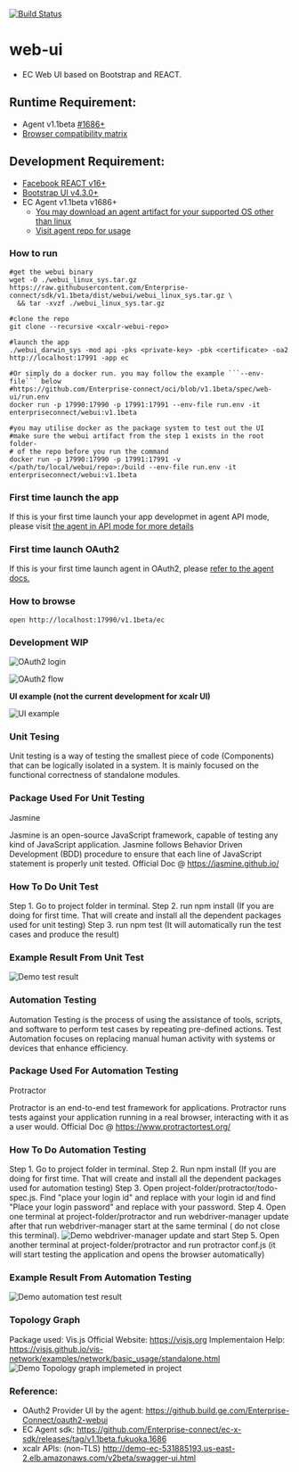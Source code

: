 [![Build Status](https://travis-ci.com/Enterprise-connect/web-ui-admin.svg?branch=v1.1beta)](https://travis-ci.com/Enterprise-connect/web-ui-admin)

# web-ui
- EC Web UI based on Bootstrap and REACT.

## Runtime Requirement:
* Agent v1.1beta [#1686+](https://github.com/Enterprise-connect/ec-x-sdk/releases/tag/v1.1beta.fukuoka.1686)
* [Browser compatibility matrix](https://developer.mozilla.org/en-US/docs/Web/JavaScript/Reference/Global_Objects/Array#Browser_compatibility)

## Development Requirement:
* [Facebook REACT v16+](https://reactjs.org/docs/getting-started.html#try-react)
* [Bootstrap UI v4.3.0+](https://getbootstrap.com/docs/4.3/getting-started/download/)
* EC Agent v1.1beta v1686+
  * [You may download an agent artifact for your supported OS other than linux](https://github.com/Enterprise-connect/ec-x-sdk/tree/v1.1beta/dist)
  * [Visit agent repo for usage](https://github.build.ge.com/Enterprise-Connect/agent/tree/v1.1beta#oauth2-authentication-provider) 


### How to run
```shell
#get the webui binary
wget -O ./webui_linux_sys.tar.gz https://raw.githubusercontent.com/Enterprise-connect/sdk/v1.1beta/dist/webui/webui_linux_sys.tar.gz \
  && tar -xvzf ./webui_linux_sys.tar.gz

#clone the repo
git clone --recursive <xcalr-webui-repo>

#launch the app
./webui_darwin_sys -mod api -pks <private-key> -pbk <certificate> -oa2 http://localhost:17991 -app ec

#Or simply do a docker run. you may follow the example ```--env-file``` below
#https://github.com/Enterprise-connect/oci/blob/v1.1beta/spec/web-ui/run.env
docker run -p 17990:17990 -p 17991:17991 --env-file run.env -it enterpriseconnect/webui:v1.1beta

#you may utilise docker as the package system to test out the UI
#make sure the webui artifact from the step 1 exists in the root folder-
# of the repo before you run the command 
docker run -p 17990:17990 -p 17991:17991 -v </path/to/local/webui/repo>:/build --env-file run.env -it enterpriseconnect/webui:v1.1beta
```
### First time launch the app
If this is your first time launch your app developmet in agent API mode, please visit [the agent in API mode for more details](https://github.build.ge.com/Enterprise-Connect/agent/blob/v1.1beta/README.md#launch-agent-for-connectivity-via-api-endpoints)

### First time launch OAuth2
If this is your first time launch agent in OAuth2, please [refer to the agent docs.](https://github.build.ge.com/Enterprise-Connect/agent/blob/v1.1beta/README.md#first-launch)

### How to browse
```
open http://localhost:17990/v1.1beta/ec
```

### Development WIP
![OAuth2 login](docs/oauth_login.png?raw=true)

![OAuth2 flow](docs/oauth_scope.png?raw=true)

**UI example (not the current development for xcalr UI)**

![UI example](docs/ecUIDashboard.png?raw=true)

### Unit Tesing
Unit testing is a way of testing the smallest piece of code (Components) that can be logically isolated in a system. It is mainly focused on the functional correctness of standalone modules.

### Package Used For Unit Testing
Jasmine

Jasmine is an open-source JavaScript framework, capable of testing any kind of JavaScript application. Jasmine follows Behavior Driven Development (BDD) procedure to ensure that each line of JavaScript statement is properly unit tested.
Official Doc @ https://jasmine.github.io/

### How To Do Unit Test
Step 1. Go to project folder in terminal.
Step 2. run npm install  (If you are doing for first time. That will create and install all the dependent packages used for unit testing)
Step 3. run npm test (It will automatically run the test cases and produce the result)

### Example Result From Unit Test
![Demo test result](docs/Unittest/unit_test_result.PNG?raw=true)

### Automation Testing
Automation Testing is the process of using the assistance of tools, scripts, and software to perform test cases by repeating pre-defined actions. Test Automation focuses on replacing manual human activity with systems or devices that enhance efficiency.

### Package Used For Automation Testing
Protractor

Protractor is an end-to-end test framework for applications. Protractor runs tests against your application running in a real browser, interacting with it as a user would.
Official Doc @ https://www.protractortest.org/

### How To Do Automation Testing
Step 1. Go to project folder in terminal.
Step 2. Run npm install  (If you are doing for first time. That will create and install all the dependent packages used for automation testing)
Step 3. Open project-folder/protractor/todo-spec.js. Find "place your login id" and replace with your login id and find "Place your login password" and replace with your password.
Step 4. Open one terminal at project-folder/protractor and run webdriver-manager update after that run webdriver-manager start at the same terminal ( do not close this terminal).
![Demo webdriver-manager update and start](docs/Automationtesting/webdriver-manager.png?raw=true)
Step 5. Open another terminal at project-folder/protractor and run protractor conf.js (it will start testing the application and opens the browser automatically)

### Example Result From Automation Testing
![Demo automation test result](docs/Automationtesting/protractor-result.png?raw=true)

### Topology Graph
Package used: Vis.js
Official Website: https://visjs.org
Implementaion Help: https://visjs.github.io/vis-network/examples/network/basic_usage/standalone.html
![Demo Topology graph implemeted in project](docs/topology_graph.PNG?raw=true)

### Reference:
- OAuth2 Provider UI by the agent:
https://github.build.ge.com/Enterprise-Connect/oauth2-webui
- EC Agent sdk:
https://github.com/Enterprise-connect/ec-x-sdk/releases/tag/v1.1beta.fukuoka.1686
- xcalr APIs: (non-TLS)
http://demo-ec-531885193.us-east-2.elb.amazonaws.com/v2beta/swagger-ui.html
